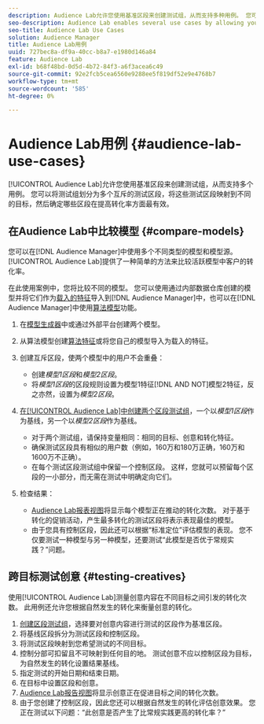 ```yaml
---
description: Audience Lab允许您使用基准区段来创建测试组，从而支持多种用例。 您可以将测试组划分为多个互斥的测试区段，将这些测试区段映射到不同的目标，然后确定哪些区段在提高转化率方面最有效。
seo-description: Audience Lab enables several use cases by allowing you to use baseline segments for creating test groups. You can divide test groups into several mutually exclusive test segments, map these to different destinations and then determine which of the segments are most effective in driving conversions.
seo-title: Audience Lab Use Cases
solution: Audience Manager
title: Audience Lab用例
uuid: 727bec8a-df9a-40cc-b8a7-e1980d146a84
feature: Audience Lab
exl-id: b68f48bd-0d5d-4b72-84f3-a6f3acea6c49
source-git-commit: 92e2fcb5cea6560e9288ee5f819df52e9e4768b7
workflow-type: tm+mt
source-wordcount: '585'
ht-degree: 0%

---
```


# Audience Lab用例 {#audience-lab-use-cases}

[!UICONTROL Audience Lab]允许您使用基准区段来创建测试组，从而支持多个用例。 您可以将测试组划分为多个互斥的测试区段，将这些测试区段映射到不同的目标，然后确定哪些区段在提高转化率方面最有效。

## 在Audience Lab中比较模型 {#compare-models}

您可以在[!DNL Audience Manager]中使用多个不同类型的模型和模型源。 [!UICONTROL Audience Lab]提供了一种简单的方法来比较活跃模型中客户的转化率。

<!-- audience-lab-compare-models.xml -->

在此使用案例中，您将比较不同的模型。 您可以使用通过内部数据仓库创建的模型并将它们作为[载入的特征](../../features/traits/create-onboarded-rule-based-traits.md#create-rules-based-or-onboarded-traits)导入到[!DNL Audience Manager]中，也可以在[!DNL Audience Manager]中使用[算法模型](../../features/algorithmic-models/understanding-models.md)功能。

1. 在[模型生成器](../../features/algorithmic-models/create-model.md)中或通过外部平台创建两个模型。
1. 从算法模型创建[算法特征](../../features/traits/create-algorithmic-traits.md)或将您自己的模型导入为载入的特征。
1. 创建互斥区段，使两个模型中的用户不会重叠：

   * 创建&#x200B;*模型1区段*&#x200B;和&#x200B;*模型2区段*。
   * 将&#x200B;*模型1区段*&#x200B;的区段规则设置为模型1特征[!DNL AND NOT]模型2特征，反之亦然，设置为&#x200B;*模型2区段*。

1. [在[!UICONTROL Audience Lab]中创建两个区段测试组](../../features/audience-lab/audience-lab-manage-test-groups.md#create-test-groups)，一个以&#x200B;*模型1区段*&#x200B;作为基线，另一个以&#x200B;*模型2区段*&#x200B;作为基线。

   * 对于两个测试组，请保持变量相同：相同的目标、创意和转化特征。
   * 确保测试区段具有相似的用户数（例如，160万和180万正确，160万和1600万不正确）。
   * 在每个测试区段测试组中保留一个控制区段。 这样，您就可以预留每个区段的一小部分，而无需在测试中明确定向它们。

1. 检查结果：

   * [Audience Lab报表视图](../../features/audience-lab/audience-lab-reporting-view.md)将显示每个模型正在推动的转化次数。 对于基于转化的促销活动，产生最多转化的测试区段将表示表现最佳的模型。
   * 由于您具有控制区段，因此还可以根据“标准定位”评估模型的表现。 您不仅要测试一种模型与另一种模型，还要测试“此模型是否优于常规实践？”问题。

## 跨目标测试创意 {#testing-creatives}

<!-- audience-lab-creatives-across-destinations.xml -->

使用[!UICONTROL Audience Lab]测量创意内容在不同目标之间引发的转化次数。 此用例还允许您根据自然发生的转化来衡量创意的转化。

1. [创建区段测试组](../../features/audience-lab/audience-lab-manage-test-groups.md#create-test-groups)，选择要对创意内容进行测试的区段作为基准区段。
1. 将基线区段拆分为测试区段和控制区段。
1. 将测试区段映射到您希望测试的不同目标。
1. 控制分部可扣留且不可映射到任何目的地。 测试创意不应以控制区段为目标，为自然发生的转化设置结果基线。
1. 指定测试的开始日期和结束日期。
1. 在目标中设置区段和创意。
1. [Audience Lab报告视图](../../features/audience-lab/audience-lab-reporting-view.md)将显示创意正在促进目标之间的转化次数。
1. 由于您创建了控制区段，因此您还可以根据自然发生的转化评估创意效果。 您正在测试以下问题：“此创意是否产生了比常规实践更高的转化率？”
